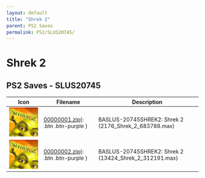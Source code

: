 ```yaml
---
layout: default
title: "Shrek 2"
parent: PS2 Saves
permalink: PS2/SLUS20745/
---
```

# Shrek 2

## PS2 Saves - SLUS20745

| Icon | Filename | Description |
|------|----------|-------------|
| ![Shrek 2](icon0.png) | [00000001.zip](00000001.zip){: .btn .btn-purple } | BASLUS-20745SHREK2: Shrek 2 (2176_Shrek_2_683788.max) |
| ![Shrek 2](icon0.png) | [00000002.zip](00000002.zip){: .btn .btn-purple } | BASLUS-20745SHREK2: Shrek 2 (13424_Shrek_2_312191.max) |
